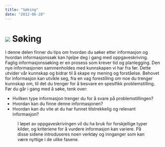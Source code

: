```yaml
---
title: "Søking"
date: "2012-06-28"
---
```


# ![](/images/illustrasjoner_sok_500x450.png) Søking

I denne delen finner du tips om hvordan du søker etter informasjon og hvordan informasjonssøk kan hjelpe deg i gang med oppgaveskriving. Faglig informasjonssøking er en prosess som krever tid og planlegging. Den nye informasjonen sammenholdes med kunnskapen vi har fra før. Dette utvider vår kunnskap og bidrar til å skape ny mening og forståelse. Behovet for informasjon kan utvikle seg, fra en vag forestilling om noe du trenger kunnskap om, til det du trenger for å besvare en spesifikk problemstilling.
Før du går i gang med å søke, tenk over:
*   Hvilken type informasjon trenger du for å svare på problemstillingen?
*	Hvordan kan du finne denne informasjonen?
*	Hvordan kan du vite at du har funnet tilstrekkelig og relevant informasjon?

<Figure
  src="/images/bibliotekar.jpg"
  alt="Bibliotekar som ser på noen bøker"
  caption="Bildetekst"
  type=""
/>

I løpet av oppgaveskrivingen vil du ha bruk for forskjellige typer kilder, og kriteriene for å vurdere informasjon kan variere. På disse sidene introduseres noen verktøy og innganger som kan være nyttige i de ulike fasene.

